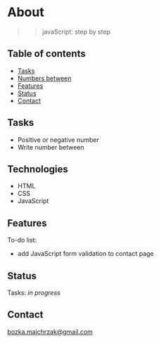 # About
> > javaScript: step by step

## Table of contents
* [Tasks](#tasks)
* [Numbers between](#technologies)
* [Features](#features)
* [Status](#status)
* [Contact](#contact)

## Tasks
* Positive or negative number
* Write number between

## Technologies
* HTML
* CSS
* JavaScript

## Features
To-do list:
* add JavaScript form validation to contact page

## Status
Tasks: _in progress_

## Contact
bozka.majchrzak@gmail.com
